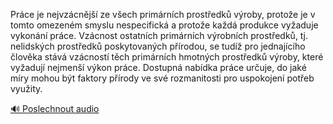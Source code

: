 
Práce je nejvzácnější ze všech primárních prostředků výroby, protože je v tomto omezeném smyslu nespecifická a protože každá produkce vyžaduje vykonání práce. Vzácnost ostatních primárních výrobních prostředků, tj. nelidských prostředků poskytovaných přírodou, se tudíž pro jednajícího člověka stává vzácností těch primárních hmotných prostředků výroby, které vyžadují nejmenší výkon práce. Dostupná nabídka práce určuje, do jaké míry mohou být faktory přírody ve své rozmanitosti pro uspokojení potřeb využity.

[🔊 Poslechnout audio](/data/7-paragraphs/audio/chapter_32/para_004-Prce-je-nejvzcnj-ze-vech-primrnch-prosted.mp3)
